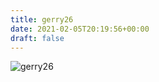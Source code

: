 ```yaml
---
title: gerry26
date: 2021-02-05T20:19:56+00:00
draft: false
---
```


![gerry26](/images/2003-8.jpg)

